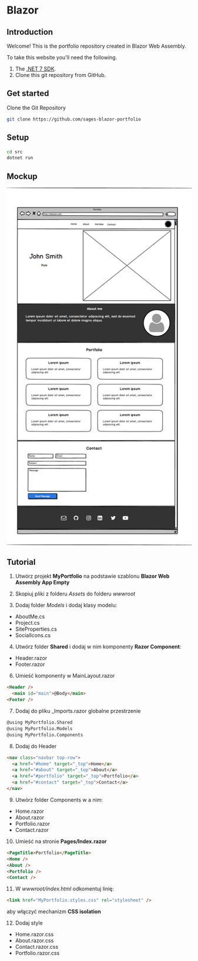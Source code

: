 # Blazor 

## Introduction

Welcome! This is the portfolio repository created in Blazor Web Assembly.

To take this website you'll need the following.

1. The [.NET 7 SDK](https://dotnet.microsoft.com/en-us/download/dotnet/7.0).
2. Clone this git repository from GitHub.

## Get started

Clone the Git Repository
``` bash
git clone https://github.com/sages-blazor-portfolio
```

## Setup
``` bash
cd src
dotnet run
```

## Mockup

![Mockup](/ui-mockup.png)


## Tutorial

1. Utwórz projekt **MyPortfolio** na podstawie szablonu **Blazor Web Assembly App Empty**
2. Skopiuj pliki z folderu _Assets_ do folderu _wwwroot_

3. Dodaj folder _Models_ i dodaj klasy modelu:
- AboutMe.cs
- Project.cs
- SiteProperties.cs
- SocialIcons.cs

4. Utwórz folder **Shared** i dodaj w nim komponenty **Razor Component**:
- Header.razor
- Footer.razor

6. Umieść komponenty w MainLayout.razor

```html
<Header />
  <main id="main">@Body</main>
<Footer />
```
7. Dodaj do pliku _Imports.razor globalne przestrzenie
```html
@using MyPortfolio.Shared
@using MyPortfolio.Models
@using MyPortfolio.Components
```

8. Dodaj do Header

```html
<nav class="navbar top-row">
  <a href="#home" target="_top">Home</a>
  <a href="#about" target="_top">About</a>
  <a href="#portfolio" target="_top">Portfolio</a>
  <a href="#contact" target="_top">Contact</a>
</nav>
```

9. Utwórz folder Components w a nim:

- Home.razor
- About.razor
- Portfolio.razor
- Contact.razor

10. Umieść na stronie **Pages/Index.razor**

```html
<PageTitle>Portfolio</PageTitle>
<Home />
<About />
<Portfolio />
<Contact />
```

11. W _wwwroot/index.html_ odkomentuj linię:
``` html 
<link href="MyPortfolio.styles.css" rel="stylesheet" />
```
aby włączyć mechanizm **CSS isolation**

12. Dodaj style
- Home.razor.css
- About.razor.css
- Contact.razor.css
- Portfolio.razor.css

